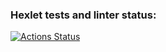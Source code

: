 ### Hexlet tests and linter status:
[![Actions Status](https://github.com/Anderleht/frontend-project-11/workflows/hexlet-check/badge.svg)](https://github.com/Anderleht/frontend-project-11/actions)